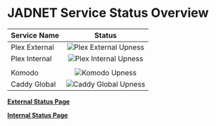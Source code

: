 # JADNET Service Status Overview

| Service Name       | Status |
|--------------------|:------:|
| Plex External      |![Plex External Upness](https://gatus-open.jadnet.online/api/v1/endpoints/plex_https-plex-external/health/badge.svg "Plex external")|
| Plex Internal      |![Plex Internal Upness](https://gatus-open.jadnet.online/api/v1/endpoints/plex_https-plex-internal/health/badge.svg "Plex internal")|
|||
| Komodo     |![Komodo Upness](https://gatus-open.jadnet.online/api/v1/endpoints/infrastructure_komodo/health/badge.svg "komodo")|
| Caddy Global|![Caddy Global Upness](https://gatus-open.jadnet.online/api/v1/endpoints/caddy-global_00-health-check-00/health/badge.svg "caddy-global")|
  
[**External Status Page**](https://status.jadnet.online "JADNET updown.io")  
  
[**Internal Status Page**](https://gatus.jadnet.online "JADNET Gatus")
